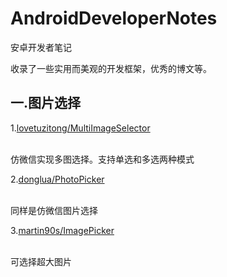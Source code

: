 # AndroidDeveloperNotes
安卓开发者笔记

收录了一些实用而美观的开发框架，优秀的博文等。

一.图片选择
-------------------------------------

1.[lovetuzitong/MultiImageSelector](https://github.com/lovetuzitong/MultiImageSelector)

<br/>仿微信实现多图选择。支持单选和多选两种模式

2.[donglua/PhotoPicker](https://github.com/donglua/PhotoPicker)

<br/>同样是仿微信图片选择

3.[martin90s/ImagePicker](https://github.com/martin90s/ImagePicker)

<br/>可选择超大图片
